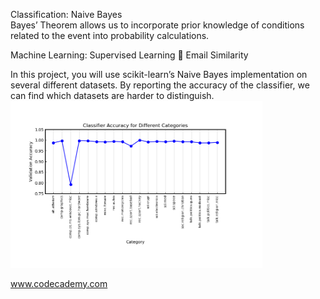 Classification: Naive Bayes </br>
Bayes’ Theorem allows us to incorporate prior knowledge of conditions related to the event into probability calculations.

Machine Learning: Supervised Learning 🤖
Email Similarity

In this project, you will use scikit-learn’s Naive Bayes implementation on several different datasets. By reporting the accuracy of the classifier, we can find which datasets are harder to distinguish.</br>
<img src="naive_bayes_project.png" alt="img" width="80%">



www.codecademy.com
